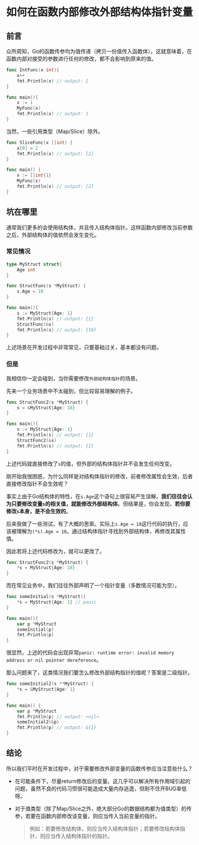 # 如何在函数内部修改外部结构体指针变量

## 前言
众所周知，Go的函数传参均为值传递（拷贝一份值传入函数体）。这就意味着，在函数内部对接受的参数进行任何的修改，都不会影响到原来的值。

```go
func IntFunc(x int){
	x++
	fmt.Println(x) // output: 2
}

func main(){
	x := 1
	MyFunc(x)
	fmt.Println(x) // output: 1
}
```

当然，一些引用类型（Map/Slice）除外。
```go
func SliceFunc(x []int) {
	x[0] = 2
	fmt.Println(x) // output: [2]
}

func main() {
	x := []int{1}
	MyFunc(x)
	fmt.Println(x) // output: [2]
}
```


## 坑在哪里
通常我们更多的会使用结构体，并且传入结构体指针。这样函数内部修改当前参数之后，外部结构体的值依然会发生变化。

### 常见情况
```go
type MyStruct struct{
	Age int
}

func StructFunc(s *MyStruct) {
	s.Age = 18
}

func main(){
	s := MyStruct{Age: 1}
	fmt.Println(s) // output: {1}
	StructFunc(&s)
	fmt.Println(s) // output: {18}
}
```
上述场景在开发过程中非常常见，只要基础过关，基本都没有问题。


### 但是
我相信你一定会碰到，当你需要修改`外部结构体指针`的场景。

先来一个业务场景中不太碰到，但比较容易理解的例子。
```go
func StructFunc2(s *MyStruct) {
	s = &MyStruct{Age: 18}
}

func main(){
	s := MyStruct{Age: 1}
	fmt.Println(s) // output: {1}
	StructFunc2(&s)
	fmt.Println(s) // output: {1}
}
```

上述代码就直接修改了`s`的值，但外部的结构体指针并不会发生任何改变。

刚开始我很困惑，为什么同样是对结构体指针的修改，前者修改属性会生效，后者直接修改指针不会生效呢？

事实上由于Go结构体的特性，在`s.Age`这个语句上很容易产生误解。**我们往往会认为只要修改变量`s`的相关值，就能修改外部结构体**。但结果是，你会发现，**若你要修改`s`本身，是不会生效的**。


后来我做了一些测试，有了大概的思索。实际上`s.Age = 18`这行代码的执行，应该被理解为`(*s).Age = 18`。通过结构体指针寻找到外部结构体，再修改其属性值。

因此若将上述代码修改为，就可以更改了。
```go
func StructFunc2(s *MyStruct) {
	*s = MyStruct{Age: 18}
}
```

而在常见业务中，我们往往外部声明了一个指针变量（多数情况可能为空）。

```go
func someInitial(s *MyStruct){
	*s = MyStruct{Age: 1} // panic
}

func main(){
	var p *MyStruct
	someInitial(p) 
	fmt.Println(p)
}
```
很显然，上述的代码会出现异常`panic: runtime error: invalid memory address or nil pointer dereference`。

那么问题来了，这类情况我们要怎么修改外部结构指针的值呢？答案是二级指针。

```go
func someInitial2(s **MyStruct) {
	*s = &MyStruct{Age: 1}
}

func main() {
	var p *MyStruct
	fmt.Println(p) // output: <nil>
	someInitial2(&p)
	fmt.Println(p) // output: &{1}
}
```

## 结论

所以我们平时在开发过程中，对于需要修改外部变量的函数传参应当注意些什么？

- 在可能条件下，尽量return修改后的变量。这几乎可以解决所有作用域引起的问题，虽然不良的代码习惯很可能造成大量内存逃逸，但耐不住开BUG率低呀。


- 对于值类型（除了Map/Slice之外，绝大部分Go的数据结构都为值类型）的传参，若要在函数内部修改该变量，则应当传入当前变量的指针。
  >例如：若要修改结构体，则应当传入结构体指针；若要修改结构体指针，则应当传入结构体指针的指针。
